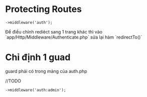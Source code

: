 <h1>Protecting Routes</h1>

```
->middleware('auth');
```

<p>Để điều chỉnh rediẻct sang 1 trang khác thì vào `app/Http/Middleware/Authenticate.php` sửa lại hàm `redirectTo()`</p>

<h1>Chỉ định 1 guad</h1>

<p>guard phải có trong mảng của auth.php</p> //TODO

```
->middleware('auth:admin');
```
